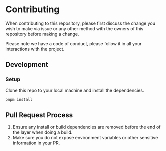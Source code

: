 # Contributing

When contributing to this repository, please first discuss the change you wish to make via issue
or any other method with the owners of this repository before making a change.

Please note we have a code of conduct, please follow it in all your interactions with the project.

## Development

### Setup

Clone this repo to your local machine and install the dependencies.

```bash
pnpm install
```

## Pull Request Process

1. Ensure any install or build dependencies are removed before the end of the layer when doing a
   build.
2. Make sure you do not expose environment variables or other sensitive information in your PR.

